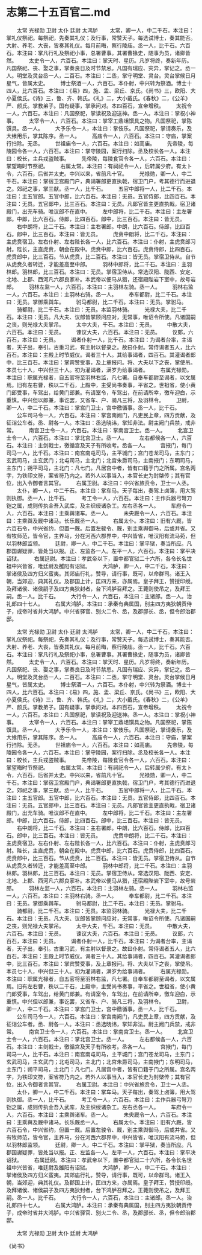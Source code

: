 # 志第二十五百官二.md

　　太常 光禄勋 卫尉 太仆 廷尉 太鸿胪 　　太常，卿一人，中二千石。本注曰：掌礼仪祭祀。每祭祀，先奏其礼仪；及行事，常赞天子。每选试博士，奏其能否。大射、养老、大丧，皆奏其礼仪。每月前晦，察行陵庙。丞一人，比千石。六百石。本注曰：掌凡行礼及祭祀小事，总署曹事。其署曹掾史，随事为员，诸卿皆然。 　　太史令一人，六百石。本注曰：掌天时、星历。凡岁将终，奏新年历。凡国祭祀、丧、娶之事，掌奏良日及时节禁忌。凡国有瑞应、灾异，掌记之。丞一人。明堂及灵台丞一人，二百石。本注曰：二丞，掌守明堂、灵台。灵台掌候日月星气，皆属太史。 　　博士祭酒一人，六百石。本仆射，中兴转为祭酒。博士十四人，比六百石。本注曰：《易》四，施、孟、梁丘、京氏。《尚书》三，欧阳、大小夏侯氏。《诗》三，鲁、齐、韩氏。《礼》二，大小戴氏。《春秋》二，《公羊》严、颜氏。掌教弟子。国有疑事，掌承问对。本四百石，宣帝增秩。 　　太祝令一人，六百石。本注曰：凡国祭祀，掌读祝及迎送神。丞一人。本注曰：掌祝小神事。 　　太宰令一人，六百石。本注曰：掌宰工鼎俎馔具之物。凡国祭祀，掌陈馔具。丞一人。 　　大予乐令一人，本注曰：掌伎乐。凡国祭祀，掌请奏乐，及大飨用乐，掌其陈序。丞一人。 　　高庙令一人，六百石。本注曰：守庙，掌案行扫除。无丞。 　　世祖庙令一人，六百石。本注曰：如高庙。 　　先帝陵，每陵园令各一人，六百石。本注曰：掌守陵园，案行扫除。丞及校长各一人。本注曰：校长，主兵戎盗贼事。 　　先帝陵，每陵食官令各一人，六百石。本注曰：掌望晦时节祭祀。 　　右属太常。本注曰：有祠祀令一人，后转属少府。有太卜令，六百石，后省并太史。中兴以来，省前凡十官。 　　光禄勋，卿一人，中二千石。本注曰：掌宿卫宫殿门户，典谒署郎更直执戟，宿卫门户，考其德行而进退之。郊祀之事，掌三献。丞一人，比千石。 　　五官中郎将一人，比二千石。本注曰：主五官郎。五官中郎，比六百石。本注曰：无员。五官侍郎，比四百石。本注曰：无员。五官郎中，比三百石。本注曰：无员。凡郎官皆主更直执戟，宿卫诸殿门，出充车骑。唯议郎不在直中。 　　左中郎将，比二千石。本注曰：主左署郎。中郎，比六百石。侍郎，比四百石。郎中，比三百石。本注曰：皆无员。 　　右中朗将，比二千石。本注曰：主右署郎。中朗，比六百石。侍郎，比四百石。郎中，比三百石。本注曰：皆无员。 　　虎贲中朗将，比二千石。本注曰：主虎贲宿卫。左右仆射、左右陛长各一人，比六百石。本注曰：仆射，主虎贲郎习射。陛长，主直虎贲，朝会在殿中。虎贲中郎，比六百石。虎贲侍郎，比四百石。虎贲郎中，比三百石。节从虎贲，比二百石。本注曰：皆无员。掌宿卫侍从。自节从虎贲久者转迁，才能差高至中郎。 　　羽林中郎将，比二千石。本注曰：主羽林郎。羽林郎，比三百石。本注曰：无员。掌宿卫侍从。常选汉阳、陇西、安定、北地、上郡、西河凡六郡良家补。本武帝以便马从猎，还宿殿陛岩下室中，故号岩郎。 　　羽林左监一人，六百石。本注曰：主羽林左骑。丞一人。 　　羽林右监一人，六百石。本注曰：主羽林右骑。丞一人。 　　奉车都尉，比二千石。本注曰：无员。掌御乘舆车。 　　驸马都尉，比二千石。本注曰：无员。掌驸马。 　　骑都尉，比二千石。本注曰：无员。本监羽林骑。 　　光禄大夫，比二千石。本注曰：无员。凡大夫、议郎皆掌顾问应对，无常事，唯诏令所使。凡诸国嗣之丧，则光禄大夫掌吊。 　　太中大夫，千石。本注曰：无员。 　　中散大夫，六百石。本注曰：无员。 　　谏议大夫，六百石。本注曰：无员。 　　议郎，六百石，本注曰：无员。 　　谒者仆射一人，比千石。本注曰：为谒者台率，主谒者，天子出，奉引。古重习武，有主射以督录之。故曰仆射。常侍谒者五人，比六百石。本注曰：主殿上时节威仪。谒者三十人。其给事谒者，四百石。其灌谒者郎中，比三百石。本注曰：掌宾赞受事，及上章报问。将、大夫以下之丧，掌使吊。本员七十人，中兴但三十人。初为灌谒者，满岁为给事谒者。 　　右属光禄勋。本注曰：职属光禄者，自五官将至羽林右监，凡七署。自奉车都尉至谒者，以文属焉。旧有左右曹，秩以二千石，上殿中，主受尚书奏事，平省之。世祖省，使小黄门郎受事，车驾出，给黄门郎兼。有请室令，车驾出，在前请所幸，徼车迎白，示重慎。中兴但以郎兼，事讫罢，又省车、户、骑凡三将，及羽林令。 　　卫尉，卿一人，中二千石。本注曰：掌宫门卫士，宫中徼循事。丞一人，比千石。 　　公车司马令一人，六百石。本注曰：掌宫南阙门，凡吏民上章，四方贡献，及征诣公车者。丞、尉各一人。本注曰：丞选晓讳，掌知非法。尉主阙门兵禁，戒非常。 　　南宫卫士令一人，六百石。本注曰：掌南宫卫士。丞一人。 　　北宫卫士令一人，六百石。本注曰：掌北宫卫士。丞一人。 　　左右都候各一人，六百石。本注曰：主剑戟士，徼循宫及天子有所收考。丞各一人。 　　宫掖门，每门司马一人，比千石。本注曰：南宫南屯司马，主平城门；宫门苍龙司马，主东门；玄武司马，主玄武门；北屯司马，主北门；北宫朱爵司马，主南掖门；东明司马，主东门；朔平司马，主北门：凡七门。凡居宫中者，皆有口籍于门之所属。宫名两字，为铁印文符，案省符乃内之。若外人以事当入，本官长史为封棨传；其有官位，出入令御者言其官。 　　右属卫尉。本注曰：中兴省旅贲令，卫士一人丞。 　　太仆，卿一人，中二千石。本注曰：掌车马。天子每出，奏驾上卤簿，用大驾则执御。丞一人，比千石。 　　考工令一人，六百石。本注曰：主作兵器弓弩刀铠之属，成则传执金吾入武库，及主织绶诸杂工。左右丞各一人。 　　车府令一人，六百石。本注曰：主乘舆诸车。丞一人。 　　未央厩令一人，六百石。本注曰：主乘舆及厩中诸马。长乐厩丞一人。 　　右属太仆。本注曰：旧有六厩，皆六百石令，中兴省约，但置一厩。后置左骏令、厩，别主乘舆御马，后或并省。又有牧师范，皆令官，主养马，分在河西六郡界中，中兴皆省，唯汉阳有流马菀，但以羽林郎监领。 　　廷尉，卿一人，中二千石。本注曰：掌平狱，奏当所应。凡郡国谳疑罪，皆处当以报。正、左监各一人。左平一人，六百石。本注曰：掌平决诏狱。 　　右属廷尉。本注曰：孝武帝以下，置中都官狱二十六所，各令长名世祖中兴皆省，唯廷尉及雒阳有诏狱。 　　大鸿胪，卿一人，中二千石。本注曰：掌诸侯及四方归义蛮夷。其郊庙行礼，赞导，请行事，既可，以命群司。诸王入朝，当郊迎，典其礼仪。及郡国上计，匡四方来，亦属焉。皇子拜王，赞授印绶。及拜诸侯、诸侯嗣子及四方夷狄封者，台下鸿胪召拜之。王薨则使吊之，及拜王嗣。丞一人。比千石。 　　大行令一人，六百石，本注曰：主诸郎。丞一人。治礼郎四十七人。 　　右属大鸿胪。本注曰：承秦有典属国，别主四方夷狄朝贡侍子，成帝时省并大鸿胪。中兴省驿官、别火二令、丞，及郡邸长、丞，但令郎治郡邸。

　　太常 光禄勋 卫尉 太仆 廷尉 太鸿胪 　　太常，卿一人，中二千石。本注曰：掌礼仪祭祀。每祭祀，先奏其礼仪；及行事，常赞天子。每选试博士，奏其能否。大射、养老、大丧，皆奏其礼仪。每月前晦，察行陵庙。丞一人，比千石。六百石。本注曰：掌凡行礼及祭祀小事，总署曹事。其署曹掾史，随事为员，诸卿皆然。 　　太史令一人，六百石。本注曰：掌天时、星历。凡岁将终，奏新年历。凡国祭祀、丧、娶之事，掌奏良日及时节禁忌。凡国有瑞应、灾异，掌记之。丞一人。明堂及灵台丞一人，二百石。本注曰：二丞，掌守明堂、灵台。灵台掌候日月星气，皆属太史。 　　博士祭酒一人，六百石。本仆射，中兴转为祭酒。博士十四人，比六百石。本注曰：《易》四，施、孟、梁丘、京氏。《尚书》三，欧阳、大小夏侯氏。《诗》三，鲁、齐、韩氏。《礼》二，大小戴氏。《春秋》二，《公羊》严、颜氏。掌教弟子。国有疑事，掌承问对。本四百石，宣帝增秩。 　　太祝令一人，六百石。本注曰：凡国祭祀，掌读祝及迎送神。丞一人。本注曰：掌祝小神事。 　　太宰令一人，六百石。本注曰：掌宰工鼎俎馔具之物。凡国祭祀，掌陈馔具。丞一人。 　　大予乐令一人，本注曰：掌伎乐。凡国祭祀，掌请奏乐，及大飨用乐，掌其陈序。丞一人。 　　高庙令一人，六百石。本注曰：守庙，掌案行扫除。无丞。 　　世祖庙令一人，六百石。本注曰：如高庙。 　　先帝陵，每陵园令各一人，六百石。本注曰：掌守陵园，案行扫除。丞及校长各一人。本注曰：校长，主兵戎盗贼事。 　　先帝陵，每陵食官令各一人，六百石。本注曰：掌望晦时节祭祀。 　　右属太常。本注曰：有祠祀令一人，后转属少府。有太卜令，六百石，后省并太史。中兴以来，省前凡十官。 　　光禄勋，卿一人，中二千石。本注曰：掌宿卫宫殿门户，典谒署郎更直执戟，宿卫门户，考其德行而进退之。郊祀之事，掌三献。丞一人，比千石。 　　五官中郎将一人，比二千石。本注曰：主五官郎。五官中郎，比六百石。本注曰：无员。五官侍郎，比四百石。本注曰：无员。五官郎中，比三百石。本注曰：无员。凡郎官皆主更直执戟，宿卫诸殿门，出充车骑。唯议郎不在直中。 　　左中郎将，比二千石。本注曰：主左署郎。中郎，比六百石。侍郎，比四百石。郎中，比三百石。本注曰：皆无员。 　　右中朗将，比二千石。本注曰：主右署郎。中朗，比六百石。侍郎，比四百石。郎中，比三百石。本注曰：皆无员。 　　虎贲中朗将，比二千石。本注曰：主虎贲宿卫。左右仆射、左右陛长各一人，比六百石。本注曰：仆射，主虎贲郎习射。陛长，主直虎贲，朝会在殿中。虎贲中郎，比六百石。虎贲侍郎，比四百石。虎贲郎中，比三百石。节从虎贲，比二百石。本注曰：皆无员。掌宿卫侍从。自节从虎贲久者转迁，才能差高至中郎。 　　羽林中郎将，比二千石。本注曰：主羽林郎。羽林郎，比三百石。本注曰：无员。掌宿卫侍从。常选汉阳、陇西、安定、北地、上郡、西河凡六郡良家补。本武帝以便马从猎，还宿殿陛岩下室中，故号岩郎。 　　羽林左监一人，六百石。本注曰：主羽林左骑。丞一人。 　　羽林右监一人，六百石。本注曰：主羽林右骑。丞一人。 　　奉车都尉，比二千石。本注曰：无员。掌御乘舆车。 　　驸马都尉，比二千石。本注曰：无员。掌驸马。 　　骑都尉，比二千石。本注曰：无员。本监羽林骑。 　　光禄大夫，比二千石。本注曰：无员。凡大夫、议郎皆掌顾问应对，无常事，唯诏令所使。凡诸国嗣之丧，则光禄大夫掌吊。 　　太中大夫，千石。本注曰：无员。 　　中散大夫，六百石。本注曰：无员。 　　谏议大夫，六百石。本注曰：无员。 　　议郎，六百石，本注曰：无员。 　　谒者仆射一人，比千石。本注曰：为谒者台率，主谒者，天子出，奉引。古重习武，有主射以督录之。故曰仆射。常侍谒者五人，比六百石。本注曰：主殿上时节威仪。谒者三十人。其给事谒者，四百石。其灌谒者郎中，比三百石。本注曰：掌宾赞受事，及上章报问。将、大夫以下之丧，掌使吊。本员七十人，中兴但三十人。初为灌谒者，满岁为给事谒者。 　　右属光禄勋。本注曰：职属光禄者，自五官将至羽林右监，凡七署。自奉车都尉至谒者，以文属焉。旧有左右曹，秩以二千石，上殿中，主受尚书奏事，平省之。世祖省，使小黄门郎受事，车驾出，给黄门郎兼。有请室令，车驾出，在前请所幸，徼车迎白，示重慎。中兴但以郎兼，事讫罢，又省车、户、骑凡三将，及羽林令。 　　卫尉，卿一人，中二千石。本注曰：掌宫门卫士，宫中徼循事。丞一人，比千石。 　　公车司马令一人，六百石。本注曰：掌宫南阙门，凡吏民上章，四方贡献，及征诣公车者。丞、尉各一人。本注曰：丞选晓讳，掌知非法。尉主阙门兵禁，戒非常。 　　南宫卫士令一人，六百石。本注曰：掌南宫卫士。丞一人。 　　北宫卫士令一人，六百石。本注曰：掌北宫卫士。丞一人。 　　左右都候各一人，六百石。本注曰：主剑戟士，徼循宫及天子有所收考。丞各一人。 　　宫掖门，每门司马一人，比千石。本注曰：南宫南屯司马，主平城门；宫门苍龙司马，主东门；玄武司马，主玄武门；北屯司马，主北门；北宫朱爵司马，主南掖门；东明司马，主东门；朔平司马，主北门：凡七门。凡居宫中者，皆有口籍于门之所属。宫名两字，为铁印文符，案省符乃内之。若外人以事当入，本官长史为封棨传；其有官位，出入令御者言其官。 　　右属卫尉。本注曰：中兴省旅贲令，卫士一人丞。 　　太仆，卿一人，中二千石。本注曰：掌车马。天子每出，奏驾上卤簿，用大驾则执御。丞一人，比千石。 　　考工令一人，六百石。本注曰：主作兵器弓弩刀铠之属，成则传执金吾入武库，及主织绶诸杂工。左右丞各一人。 　　车府令一人，六百石。本注曰：主乘舆诸车。丞一人。 　　未央厩令一人，六百石。本注曰：主乘舆及厩中诸马。长乐厩丞一人。 　　右属太仆。本注曰：旧有六厩，皆六百石令，中兴省约，但置一厩。后置左骏令、厩，别主乘舆御马，后或并省。又有牧师范，皆令官，主养马，分在河西六郡界中，中兴皆省，唯汉阳有流马菀，但以羽林郎监领。 　　廷尉，卿一人，中二千石。本注曰：掌平狱，奏当所应。凡郡国谳疑罪，皆处当以报。正、左监各一人。左平一人，六百石。本注曰：掌平决诏狱。 　　右属廷尉。本注曰：孝武帝以下，置中都官狱二十六所，各令长名世祖中兴皆省，唯廷尉及雒阳有诏狱。 　　大鸿胪，卿一人，中二千石。本注曰：掌诸侯及四方归义蛮夷。其郊庙行礼，赞导，请行事，既可，以命群司。诸王入朝，当郊迎，典其礼仪。及郡国上计，匡四方来，亦属焉。皇子拜王，赞授印绶。及拜诸侯、诸侯嗣子及四方夷狄封者，台下鸿胪召拜之。王薨则使吊之，及拜王嗣。丞一人。比千石。 　　大行令一人，六百石，本注曰：主诸郎。丞一人。治礼郎四十七人。 　　右属大鸿胪。本注曰：承秦有典属国，别主四方夷狄朝贡侍子，成帝时省并大鸿胪。中兴省驿官、别火二令、丞，及郡邸长、丞，但令郎治郡邸。

　　太常 光禄勋 卫尉 太仆 廷尉 太鸿胪







《尚书》





















































































